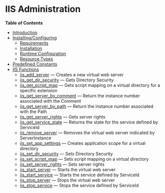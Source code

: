 IIS Administration
==================

**Table of Contents**

-   [Introduction](/intro/iisfunc.html)
-   [Installing/Configuring](/iisfunc/setup.html)
    -   [Requirements](/iisfunc/setup.html#Requirements)
    -   [Installation](/iisfunc/setup.html#Installation)
    -   [Runtime
        Configuration](/iisfunc/setup.html#Runtime%20Configuration)
    -   [Resource Types](/iisfunc/setup.html#Resource%20Types)
-   [Predefined Constants](/iisfunc/constants.html)
-   [IIS Functions](/ref/iisfunc.html)
    -   [iis\_add\_server](/ref/iisfunc.html#iis_add_server) — Creates a
        new virtual web server
    -   [iis\_get\_dir\_security](/ref/iisfunc.html#iis_get_dir_security)
        — Gets Directory Security
    -   [iis\_get\_script\_map](/ref/iisfunc.html#iis_get_script_map) —
        Gets script mapping on a virtual directory for a specific
        extension
    -   [iis\_get\_server\_by\_comment](/ref/iisfunc.html#iis_get_server_by_comment)
        — Return the instance number associated with the Comment
    -   [iis\_get\_server\_by\_path](/ref/iisfunc.html#iis_get_server_by_path)
        — Return the instance number associated with the Path
    -   [iis\_get\_server\_rights](/ref/iisfunc.html#iis_get_server_rights)
        — Gets server rights
    -   [iis\_get\_service\_state](/ref/iisfunc.html#iis_get_service_state)
        — Returns the state for the service defined by ServiceId
    -   [iis\_remove\_server](/ref/iisfunc.html#iis_remove_server) —
        Removes the virtual web server indicated by ServerInstance
    -   [iis\_set\_app\_settings](/ref/iisfunc.html#iis_set_app_settings)
        — Creates application scope for a virtual directory
    -   [iis\_set\_dir\_security](/ref/iisfunc.html#iis_set_dir_security)
        — Sets Directory Security
    -   [iis\_set\_script\_map](/ref/iisfunc.html#iis_set_script_map) —
        Sets script mapping on a virtual directory
    -   [iis\_set\_server\_rights](/ref/iisfunc.html#iis_set_server_rights)
        — Sets server rights
    -   [iis\_start\_server](/ref/iisfunc.html#iis_start_server) —
        Starts the virtual web server
    -   [iis\_start\_service](/ref/iisfunc.html#iis_start_service) —
        Starts the service defined by ServiceId
    -   [iis\_stop\_server](/ref/iisfunc.html#iis_stop_server) — Stops
        the virtual web server
    -   [iis\_stop\_service](/ref/iisfunc.html#iis_stop_service) — Stops
        the service defined by ServiceId
